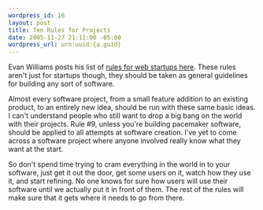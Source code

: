 ```yaml
--- 
wordpress_id: 16
layout: post
title: Ten Rules for Projects
date: 2005-11-27 21:11:00 -05:00
wordpress_url: urn:uuid:{a.guid}
---
```

<p>Evan Williams posts his list of <a href="http://evhead.com/2005/11/ten-rules-for-web-startups.asp" title="Ten Rules for Web Startups">rules for web startups here</a>.  These rules aren't just for startups though, they should be taken as general guidelines for building any sort of software.  </p>

<p>Almost every software project, from a small feature addition to an existing product, to an entirely new idea, should be run with these same basic ideas.  I can't understand people who still want to drop a big bang on the world with their projects.  Rule #9, unless you're building pacemaker software, should be applied to all attempts at software creation.  I've yet to come across a software project where anyone involved really know what they want at the start.</p>

<p>So don't spend time trying to cram everything in the world in to your software, just get it out the door, get some users on it, watch how they use it, and start refining.  No one knows for sure how users will use their software until we actually put it in front of them.  The rest of the rules will make sure that it gets where it needs to go from there.</p>
